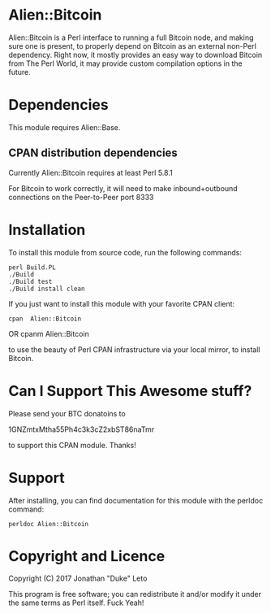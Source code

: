 # Alien::Bitcoin

Alien::Bitcoin is a Perl interface to running a full Bitcoin node, and making sure
one is present, to properly depend on Bitcoin as an external non-Perl dependency.
Right now, it mostly provides an easy way to download Bitcoin from The Perl World,
it may provide custom compilation options in the future.

# Dependencies

This module requires Alien::Base.

## CPAN distribution dependencies

Currently Alien::Bitcoin requires at least Perl 5.8.1

For Bitcoin to work correctly, it will need to make inbound+outbound connections
on the Peer-to-Peer port 8333

# Installation

To install this module from source code, run the following commands:

    perl Build.PL
    ./Build
    ./Build test
    ./Build install clean

If you just want to install this module with your favorite CPAN client:

    cpan  Alien::Bitcoin
OR
    cpanm Alien::Bitcoin

to use the beauty of Perl CPAN infrastructure via your local mirror, to
install Bitcoin.

# Can I Support This Awesome stuff?

Please send your BTC donatoins to

1GNZmtxMtha55Ph4c3k3cZ2xbST86naTmr

to support this CPAN module. Thanks!

# Support

After installing, you can find documentation for this module with the
perldoc command:

    perldoc Alien::Bitcoin

# Copyright and Licence

Copyright (C) 2017 Jonathan "Duke" Leto

This program is free software; you can redistribute it and/or modify it
under the same terms as Perl itself. Fuck Yeah!
